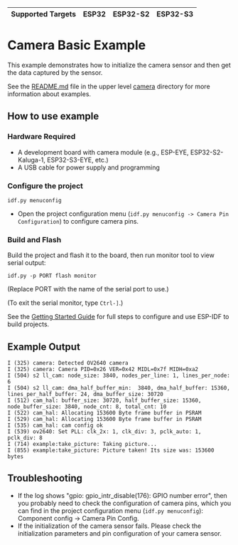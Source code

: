 | Supported Targets | ESP32 | ESP32-S2 | ESP32-S3 |
| ----------------- | ----- | -------- | -------- |

# Camera Basic Example

This example demonstrates how to initialize the camera sensor and then get the data captured by the sensor.

See the [README.md](../README.md) file in the upper level [camera](../) directory for more information about examples.

## How to use example

### Hardware Required

* A development board with camera module (e.g., ESP-EYE, ESP32-S2-Kaluga-1, ESP32-S3-EYE, etc.)
* A USB cable for power supply and programming

### Configure the project

```
idf.py menuconfig
```
* Open the project configuration menu (`idf.py menuconfig -> Camera Pin Configuration`) to configure camera pins.

### Build and Flash

Build the project and flash it to the board, then run monitor tool to view serial output:

```
idf.py -p PORT flash monitor
```

(Replace PORT with the name of the serial port to use.)

(To exit the serial monitor, type ``Ctrl-]``.)

See the [Getting Started Guide](https://docs.espressif.com/projects/esp-idf/en/latest/get-started/index.html) for full steps to configure and use ESP-IDF to build projects.

## Example Output
```
I (325) camera: Detected OV2640 camera
I (325) camera: Camera PID=0x26 VER=0x42 MIDL=0x7f MIDH=0xa2
I (504) s2 ll_cam: node_size: 3840, nodes_per_line: 1, lines_per_node: 6
I (504) s2 ll_cam: dma_half_buffer_min:  3840, dma_half_buffer: 15360, lines_per_half_buffer: 24, dma_buffer_size: 30720
I (512) cam_hal: buffer_size: 30720, half_buffer_size: 15360, node_buffer_size: 3840, node_cnt: 8, total_cnt: 10
I (522) cam_hal: Allocating 153600 Byte frame buffer in PSRAM
I (529) cam_hal: Allocating 153600 Byte frame buffer in PSRAM
I (535) cam_hal: cam config ok
I (539) ov2640: Set PLL: clk_2x: 1, clk_div: 3, pclk_auto: 1, pclk_div: 8
I (714) example:take_picture: Taking picture...
I (855) example:take_picture: Picture taken! Its size was: 153600 bytes
```

## Troubleshooting
* If the log shows "gpio: gpio_intr_disable(176): GPIO number error", then you probably need to check the configuration of camera pins, which you can find in the project configuration menu (`idf.py menuconfig`): Component config -> Camera Pin Config.
* If the initialization of the camera sensor fails. Please check the initialization parameters and pin configuration of your camera sensor. 
